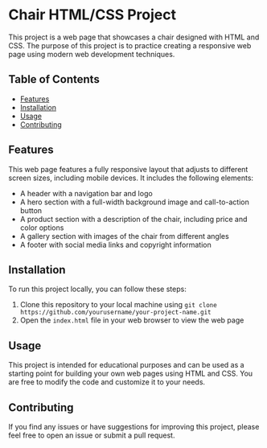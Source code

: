 # Chair HTML/CSS Project

This project is a web page that showcases a chair designed with HTML and CSS. The purpose of this project is to practice creating a responsive web page using modern web development techniques.

## Table of Contents

- [Features](#features)
- [Installation](#installation)
- [Usage](#usage)
- [Contributing](#contributing)

## Features

This web page features a fully responsive layout that adjusts to different screen sizes, including mobile devices. It includes the following elements:

- A header with a navigation bar and logo
- A hero section with a full-width background image and call-to-action button
- A product section with a description of the chair, including price and color options
- A gallery section with images of the chair from different angles
- A footer with social media links and copyright information

## Installation

To run this project locally, you can follow these steps:

1. Clone this repository to your local machine using `git clone https://github.com/yourusername/your-project-name.git`
2. Open the `index.html` file in your web browser to view the web page

## Usage

This project is intended for educational purposes and can be used as a starting point for building your own web pages using HTML and CSS. You are free to modify the code and customize it to your needs.

## Contributing

If you find any issues or have suggestions for improving this project, please feel free to open an issue or submit a pull request.
